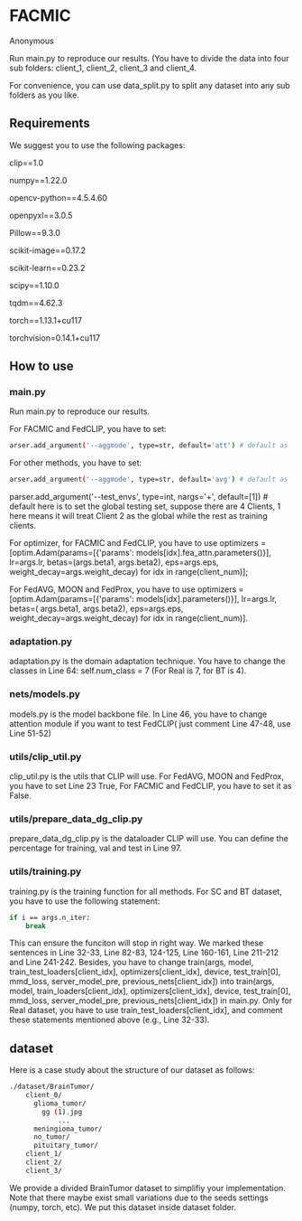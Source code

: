 # FACMIC
Anonymous

Run main.py to reproduce our results. (You have to divide the data into four sub folders: client_1, client_2, client_3 and client_4.

For convenience, you can use data_split.py to split any dataset into any sub folders as you like.

## Requirements

We suggest you to use the following packages:

clip==1.0

numpy==1.22.0

opencv-python==4.5.4.60

openpyxl==3.0.5

Pillow==9.3.0

scikit-image==0.17.2

scikit-learn==0.23.2

scipy==1.10.0

tqdm==4.62.3

torch==1.13.1+cu117

torchvision=0.14.1+cu117

## How to use

### main.py 

Run main.py to reproduce our results.

For FACMIC and FedCLIP, you have to set:
```sh
arser.add_argument('--aggmode', type=str, default='att') # default as 'att'
```

For other methods, you have to set:
```sh
arser.add_argument('--aggmode', type=str, default='avg') # default as 'avg'
```

parser.add_argument('--test_envs', type=int, nargs='+', default=[1]) # default here is to set the global testing set, suppose there are 4 Clients, 1 here means it will treat Client 2 as the global while the rest as training clients.

For optimizer, for FACMIC and FedCLIP, you have to use optimizers = [optim.Adam(params=[{'params': models[idx].fea_attn.parameters()}], lr=args.lr, betas=(args.beta1, args.beta2), eps=args.eps, weight_decay=args.weight_decay) for idx in range(client_num)];

For FedAVG, MOON and FedProx, you have to use optimizers = [optim.Adam(params=[{'params': models[idx].parameters()}], lr=args.lr, betas=(
        args.beta1, args.beta2), eps=args.eps, weight_decay=args.weight_decay) for idx in range(client_num)].

### adaptation.py

adaptation.py is the domain adaptation technique. You have to change the classes in Line 64: self.num_class = 7 (For Real is 7, for BT is 4).

### nets/models.py

models.py is the model backbone file. In Line 46, you have to change attention module if you want to test FedCLIP( just comment Line 47-48, use Line 51-52)

### utils/clip_util.py

clip_util.py is the utils that CLIP will use. For FedAVG, MOON and FedProx, you have to set Line 23 True, For FACMIC and FedCLIP, you have to set it as False.

### utils/prepare_data_dg_clip.py

prepare_data_dg_clip.py is the dataloader CLIP will use. You can define the percentage for training, val and test in Line 97.


### utils/training.py

training.py is the training function for all methods. For SC and BT dataset, you have to use the following statement:

```sh
if i == args.n_iter:
    break
```

This can ensure the funciton will stop in right way. We marked these sentences in Line 32-33, Line 82-83, 124-125, Line 160-161, Line 211-212 and Line 241-242. Besides, you have to change train(args, model, train_test_loaders[client_idx], optimizers[client_idx], device, test_train[0], mmd_loss, server_model_pre, previous_nets[client_idx]) into train(args, model, train_loaders[client_idx], optimizers[client_idx], device, test_train[0], mmd_loss, server_model_pre, previous_nets[client_idx]) in main.py. Only for Real dataset, you have to use train_test_loaders[client_idx], and comment these statements mentioned above (e.g., Line 32-33).

## dataset

Here is a case study about the structure of our dataset as follows:

```sh
./dataset/BrainTumor/
    client_0/
      glioma_tumor/
        gg (1).jpg
            ...
      meningioma_tumor/
      no_tumor/
      pituitary_tumor/
    client_1/
    client_2/
    client_3/
```
We provide a divided BrainTumor dataset to simplifiy your implementation. Note that there maybe exist small variations due to the seeds settings (numpy, torch, etc). We put this dataset inside dataset folder.
